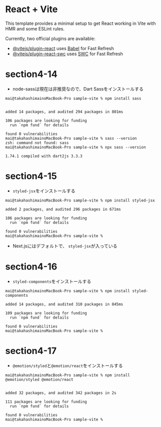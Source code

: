 # React + Vite

This template provides a minimal setup to get React working in Vite with HMR and some ESLint rules.

Currently, two official plugins are available:

- [@vitejs/plugin-react](https://github.com/vitejs/vite-plugin-react/blob/main/packages/plugin-react/README.md) uses [Babel](https://babeljs.io/) for Fast Refresh
- [@vitejs/plugin-react-swc](https://github.com/vitejs/vite-plugin-react-swc) uses [SWC](https://swc.rs/) for Fast Refresh

# section4-14
- node-sassは現在は非推奨なので、Dart Sassをインストールする
```
mai@takahashimainoMacBook-Pro sample-vite % npm install sass


added 14 packages, and audited 294 packages in 801ms

106 packages are looking for funding
  run `npm fund` for details

found 0 vulnerabilities
mai@takahashimainoMacBook-Pro sample-vite % sass --version
zsh: command not found: sass
mai@takahashimainoMacBook-Pro sample-vite % npx sass --version

1.74.1 compiled with dart2js 3.3.3
```
# section4-15
- `styled-jsx`をインストールする
```
mai@takahashimainoMacBook-Pro sample-vite % npm install styled-jsx

added 2 packages, and audited 296 packages in 671ms

106 packages are looking for funding
  run `npm fund` for details

found 0 vulnerabilities
mai@takahashimainoMacBook-Pro sample-vite %                            
```
- Next.jsにはデフォルトで、 `styled-jsx`が入っている

# section4-16
- `styled-components`をインストールする
```
mai@takahashimainoMacBook-Pro sample-vite % npm install styled-components

added 14 packages, and audited 310 packages in 845ms

109 packages are looking for funding
  run `npm fund` for details

found 0 vulnerabilities
mai@takahashimainoMacBook-Pro sample-vite % 
```

#  section4-17
- `@emotion/styled`と`@emotion/react`をインストールする
```
mai@takahashimainoMacBook-Pro sample-vite % npm install @emotion/styled @emotion/react


added 32 packages, and audited 342 packages in 2s

111 packages are looking for funding
  run `npm fund` for details

found 0 vulnerabilities
mai@takahashimainoMacBook-Pro sample-vite % 
```
